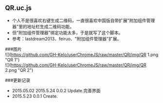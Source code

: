 QR.uc.js
----------------------------------- 
 - 个人不是很喜欢右键生成二维码，一直很喜欢中国版自带扩展"附加组件管理器"里的地址栏生成二维码功能。   
 - 但"附加组件管理器"绑定功能太多，于是就写了这个脚本。  
 - 参考：lastdream2013、feiruo、"附加组件管理器"扩展。  

###图片  
![](https://github.com/GH-Kelo/userChromeJS/raw/master/QR/img/QR 1.png "QR 1")   
![](https://github.com/GH-Kelo/userChromeJS/raw/master/QR/img/QR 2.png "QR 2")   

###更新记录    
 - 2015.05.02 2015.5.24 0.0.2 Update.完善界面  
 - 2015.5.23 0.0.1 Create.


